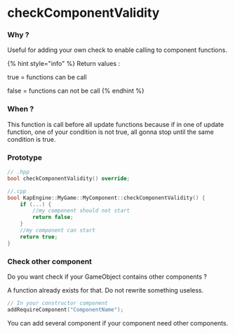# checkComponentValidity

### Why ?

Useful for adding your own check to enable calling to component functions.

{% hint style="info" %}
Return values :

true = functions can be call

false = functions can not be call
{% endhint %}

### When ?

This function is call before all update functions because if in one of update function, one of your condition is not true, all gonna stop until the same condition is true.

### Prototype

```cpp
// .hpp
bool checkComponentValidity() override;

//.cpp
bool KapEngine::MyGame::MyComponent::checkComponentValidity() {
    if (...) {
        //my component should not start
        return false;
    }
    //my component can start
    return true;
}
```

### Check other component

Do you want check if your GameObject contains other components ?

A function already exists for that. Do not rewrite something useless.

```cpp
// In your constructor component
addRequireComponent("ComponentName");
```

You can add several component if your component need other components.
